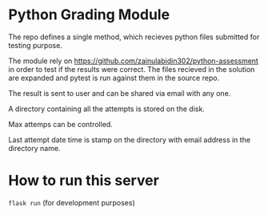 # Python Grading Module
The repo defines a single method, which recieves python files submitted for testing purpose.

The module rely on https://github.com/zainulabidin302/python-assessment in order to test 
if the results were correct. The files recieved in the solution are expanded and pytest is run 
against them in the source repo.

The result is sent to user and can be shared via email with any one. 

A directory containing all the attempts is stored on the disk.

Max attemps can be controlled.

Last attempt date time is stamp on the directory with email address in the directory name.


# How to run this server
`flask run` (for development purposes)